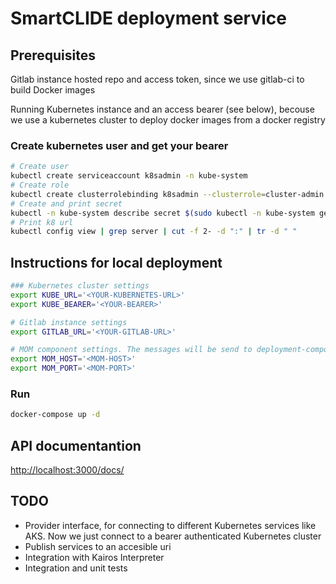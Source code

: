 # SmartCLIDE deployment service
## Prerequisites
Gitlab instance hosted repo and access token, since we use gitlab-ci to build Docker images

Running Kubernetes instance and an access bearer (see below), becouse we use a kubernetes cluster to deploy docker images from a docker registry

### Create kubernetes user and get your bearer
``` bash
# Create user
kubectl create serviceaccount k8sadmin -n kube-system
# Create role 
kubectl create clusterrolebinding k8sadmin --clusterrole=cluster-admin --serviceaccount=kube-system:k8sadmin
# Create and print secret
kubectl -n kube-system describe secret $(sudo kubectl -n kube-system get secret | (grep k8sadmin || echo "$_") | awk '{print $1}') | grep token: | awk '{print $2}'
# Print k8 url
kubectl config view | grep server | cut -f 2- -d ":" | tr -d " "
```


## Instructions for local deployment
```bash 
### Kubernetes cluster settings
export KUBE_URL='<YOUR-KUBERNETES-URL>'
export KUBE_BEARER='<YOUR-BEARER>'

# Gitlab instance settings
export GITLAB_URL='<YOUR-GITLAB-URL>'

# MOM component settings. The messages will be send to deployment-component topic of a MQTT broker
export MOM_HOST='<MOM-HOST>'
export MOM_PORT='<MOM-PORT>'
```

### Run 
``` bash 
docker-compose up -d 
```
## API documentantion 
[http://localhost:3000/docs/](http://localhost:3000/docs/)

## TODO
- Provider interface, for connecting to different Kubernetes services like AKS. Now we just connect to a bearer authenticated Kubernetes cluster
- Publish services to an accesible uri
- Integration with Kairos Interpreter
- Integration and unit tests

